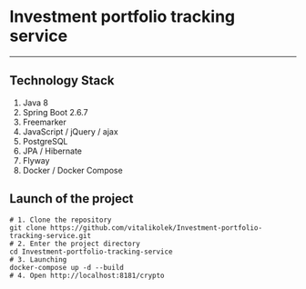 # Investment portfolio tracking service
---

## Technology Stack
1. Java 8
2. Spring Boot 2.6.7
3. Freemarker
4. JavaScript / jQuery / ajax
5. PostgreSQL
6. JPA / Hibernate
7. Flyway
8. Docker / Docker Compose

## Launch of the project
```
# 1. Clone the repository
git clone https://github.com/vitalikolek/Investment-portfolio-tracking-service.git
# 2. Enter the project directory
cd Investment-portfolio-tracking-service
# 3. Launching
docker-compose up -d --build
# 4. Open http://localhost:8181/crypto
```
